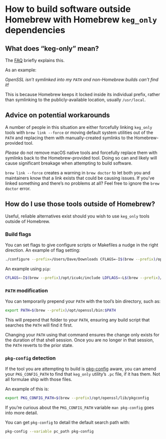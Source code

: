 # How to build software outside Homebrew with Homebrew `keg_only` dependencies

## What does “keg-only” mean?

The [FAQ](FAQ.md) briefly explains this.

As an example:

*OpenSSL isn’t symlinked into my `PATH` and non-Homebrew builds can’t find it!*

This is because Homebrew keeps it locked inside its individual prefix, rather than symlinking to the publicly-available location, usually `/usr/local`.

## Advice on potential workarounds

A number of people in this situation are either forcefully linking `keg_only` tools with `brew link --force` or moving default system utilities out of the `PATH` and replacing them with manually-created symlinks to the Homebrew-provided tool.

*Please* do not remove macOS native tools and forcefully replace them with symlinks back to the Homebrew-provided tool. Doing so can and likely will cause significant breakage when attempting to build software.

`brew link --force` creates a warning in `brew doctor` to let both you and maintainers know that a link exists that could be causing issues. If you’ve linked something and there’s no problems at all? Feel free to ignore the `brew doctor` error.

## How do I use those tools outside of Homebrew?

Useful, reliable alternatives exist should you wish to use `keg_only` tools outside of Homebrew.

### Build flags

You can set flags to give configure scripts or Makefiles a nudge in the right direction. An example of flag setting:

```sh
./configure --prefix=/Users/Dave/Downloads CFLAGS=-I$(brew --prefix)/opt/openssl/include LDFLAGS=-L$(brew --prefix)/opt/openssl/lib
```

An example using `pip`:

```sh
CFLAGS=-I$(brew --prefix)/opt/icu4c/include LDFLAGS=-L$(brew --prefix)/opt/icu4c/lib pip install pyicu
```

### `PATH` modification

You can temporarily prepend your `PATH` with the tool’s bin directory, such as:

```sh
export PATH=$(brew --prefix)/opt/openssl/bin:$PATH
```

This will prepend that folder to your `PATH`, ensuring any build script that searches the `PATH` will find it first.

Changing your `PATH` using that command ensures the change only exists for the duration of that shell session. Once you are no longer in that session, the `PATH` reverts to the prior state.

### `pkg-config` detection

If the tool you are attempting to build is [pkg-config](https://en.wikipedia.org/wiki/Pkg-config) aware, you can amend your `PKG_CONFIG_PATH` to find that `keg_only` utility’s `.pc` file, if it has them. Not all formulae ship with those files.

An example of this is:

```sh
export PKG_CONFIG_PATH=$(brew --prefix)/opt/openssl/lib/pkgconfig
```

If you’re curious about the `PKG_CONFIG_PATH` variable `man pkg-config` goes into more detail.

You can get `pkg-config` to detail the default search path with:

```sh
pkg-config --variable pc_path pkg-config
```
